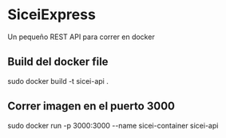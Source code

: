# SiceiExpress
Un pequeño REST API para correr en docker

## Build del docker file
sudo docker build -t sicei-api .

## Correr imagen en el puerto 3000
sudo docker run -p 3000:3000 --name sicei-container sicei-api
